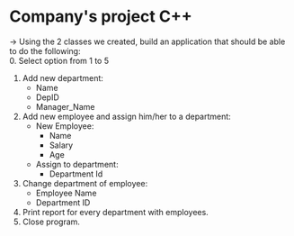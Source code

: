 # Company's project C++

-> Using the 2 classes we created, build an application that should be able to do the following:        
   0. Select option from 1 to 5
   1. Add new department:
        * Name
        * DepID
        * Manager_Name
   2. Add new employee and assign him/her to a department:
        * New Employee:
             - Name
             - Salary
             - Age
        * Assign to department:
             - Department Id
   3. Change department of employee:
         * Employee Name
         * Department ID
   4. Print report for every department with employees.
   5. Close program.
